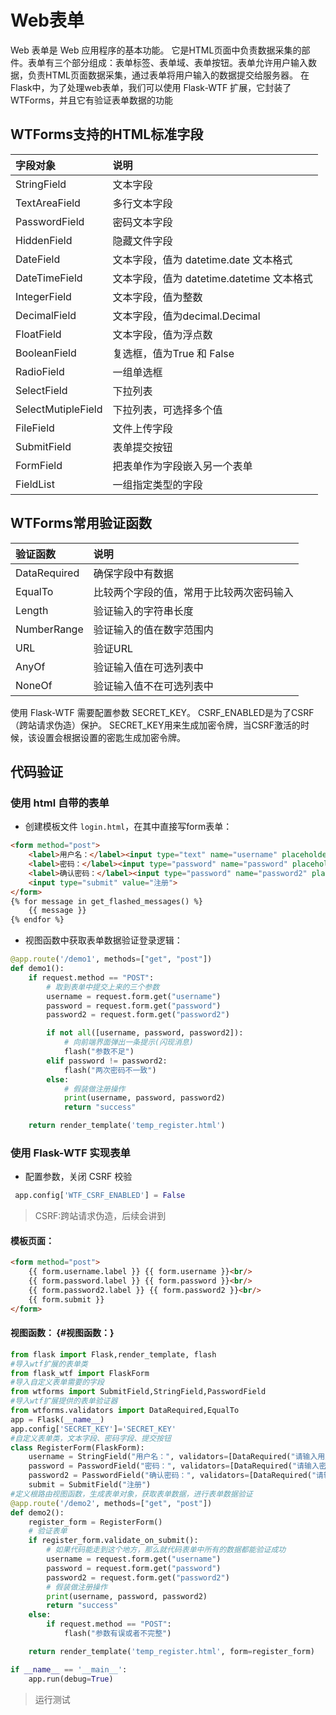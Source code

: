 # Web表单

Web 表单是 Web 应用程序的基本功能。
它是HTML页面中负责数据采集的部件。表单有三个部分组成：表单标签、表单域、表单按钮。表单允许用户输入数据，负责HTML页面数据采集，通过表单将用户输入的数据提交给服务器。
在Flask中，为了处理web表单，我们可以使用 Flask-WTF 扩展，它封装了 WTForms，并且它有验证表单数据的功能
## WTForms支持的HTML标准字段
| 字段对象 | 说明 |
| :--- | :--- |
| StringField | 文本字段 |
| TextAreaField | 多行文本字段 |
| PasswordField | 密码文本字段 |
| HiddenField | 隐藏文件字段 |
| DateField | 文本字段，值为 datetime.date 文本格式 |
| DateTimeField | 文本字段，值为 datetime.datetime 文本格式 |
| IntegerField | 文本字段，值为整数 |
| DecimalField | 文本字段，值为decimal.Decimal |
| FloatField | 文本字段，值为浮点数 |
| BooleanField | 复选框，值为True 和 False |
| RadioField | 一组单选框 |
| SelectField | 下拉列表 |
| SelectMutipleField | 下拉列表，可选择多个值 |
| FileField | 文件上传字段 |
| SubmitField | 表单提交按钮 |
| FormField | 把表单作为字段嵌入另一个表单 |
| FieldList | 一组指定类型的字段 |
## WTForms常用验证函数
| 验证函数 | 说明 |
| :--- | :--- |
| DataRequired | 确保字段中有数据 |
| EqualTo | 比较两个字段的值，常用于比较两次密码输入 |
| Length | 验证输入的字符串长度 |
| NumberRange | 验证输入的值在数字范围内 |
| URL | 验证URL |
| AnyOf | 验证输入值在可选列表中 |
| NoneOf | 验证输入值不在可选列表中 |
使用 Flask-WTF 需要配置参数 SECRET\_KEY。
CSRF\_ENABLED是为了CSRF（跨站请求伪造）保护。 SECRET\_KEY用来生成加密令牌，当CSRF激活的时候，该设置会根据设置的密匙生成加密令牌。
## 代码验证
### 使用 html 自带的表单
- 创建模板文件 `login.html`，在其中直接写form表单：
```html
<form method="post">
    <label>用户名：</label><input type="text" name="username" placeholder="请输入用户名"><br/>
    <label>密码：</label><input type="password" name="password" placeholder="请输入密码"><br/>
    <label>确认密码：</label><input type="password" name="password2" placeholder="请输入确认密码"><br/>
    <input type="submit" value="注册">
</form>
{% for message in get_flashed_messages() %}
    {{ message }}
{% endfor %}
```
- 视图函数中获取表单数据验证登录逻辑：
```python
@app.route('/demo1', methods=["get", "post"])
def demo1():
    if request.method == "POST":
        # 取到表单中提交上来的三个参数
        username = request.form.get("username")
        password = request.form.get("password")
        password2 = request.form.get("password2")

        if not all([username, password, password2]):
            # 向前端界面弹出一条提示(闪现消息)
            flash("参数不足")
        elif password != password2:
            flash("两次密码不一致")
        else:
            # 假装做注册操作
            print(username, password, password2)
            return "success"

    return render_template('temp_register.html')	
```
### 使用 Flask-WTF 实现表单

- 配置参数，关闭 CSRF 校验
```python
 app.config['WTF_CSRF_ENABLED'] = False
```
> CSRF:跨站请求伪造，后续会讲到
#### 模板页面：
```html
<form method="post">
    {{ form.username.label }} {{ form.username }}<br/>
    {{ form.password.label }} {{ form.password }}<br/>
    {{ form.password2.label }} {{ form.password2 }}<br/>
    {{ form.submit }}
</form>
```
#### 视图函数： {#视图函数：}
```python
from flask import Flask,render_template, flash
#导入wtf扩展的表单类
from flask_wtf import FlaskForm
#导入自定义表单需要的字段
from wtforms import SubmitField,StringField,PasswordField
#导入wtf扩展提供的表单验证器
from wtforms.validators import DataRequired,EqualTo
app = Flask(__name__)
app.config['SECRET_KEY']='SECRET_KEY'
#自定义表单类，文本字段、密码字段、提交按钮
class RegisterForm(FlaskForm):
    username = StringField("用户名：", validators=[DataRequired("请输入用户名")], render_kw={"placeholder": "请输入用户名"})
    password = PasswordField("密码：", validators=[DataRequired("请输入密码")])
    password2 = PasswordField("确认密码：", validators=[DataRequired("请输入确认密码"), EqualTo("password", "两次密码不一致")])
    submit = SubmitField("注册")
#定义根路由视图函数，生成表单对象，获取表单数据，进行表单数据验证
@app.route('/demo2', methods=["get", "post"])
def demo2():
    register_form = RegisterForm()
    # 验证表单
    if register_form.validate_on_submit():
        # 如果代码能走到这个地方，那么就代码表单中所有的数据都能验证成功
        username = request.form.get("username")
        password = request.form.get("password")
        password2 = request.form.get("password2")
        # 假装做注册操作
        print(username, password, password2)
        return "success"
    else:
        if request.method == "POST":
            flash("参数有误或者不完整")

    return render_template('temp_register.html', form=register_form)

if __name__ == '__main__':
    app.run(debug=True)
```

> 运行测试

